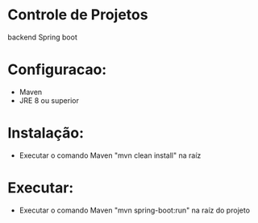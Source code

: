 # Controle de Projetos
backend Spring boot

# Configuracao:
- Maven
- JRE 8 ou superior

# Instalação:
- Executar o comando Maven "mvn clean install" na raíz 

# Executar:
- Executar o comando Maven "mvn spring-boot:run" na raíz do projeto
